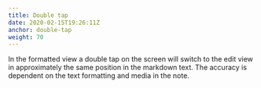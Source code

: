 ```yaml
---
title: Double tap
date: 2020-02-15T19:26:11Z
anchor: double-tap
weight: 70
---
```


In the formatted view a double tap on the screen will switch to the
edit view in approximately the same position in the markdown text. The
accuracy is dependent on the text formatting and media in the note.
